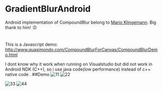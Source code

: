 # GradientBlurAndroid
Android implementation of CompoundBlur belong to  [Mario Klingemann](https://www.facebook.com/mario.klingemann). Big thank to him! :D
#
This is a Javascript demo: http://www.quasimondo.com/CompoundBlurForCanvas/CompoundBlurDemo.html

I dont know why it work when running on Visualstudio but did not work in Android NDK (C++), so i use java code(low performance) instead of c++ native code .
##Demo
![11](https://farm4.staticflickr.com/3888/33183804165_cdb8b87434_z_d.jpg) ![22](https://farm4.staticflickr.com/3925/32338520084_c8c11c2290_z_d.jpg)

![33](https://farm3.staticflickr.com/2831/33183804075_018cba29f0_z_d.jpg) ![44](https://farm4.staticflickr.com/3893/33183803995_bda52f03a3_z_d.jpg)
